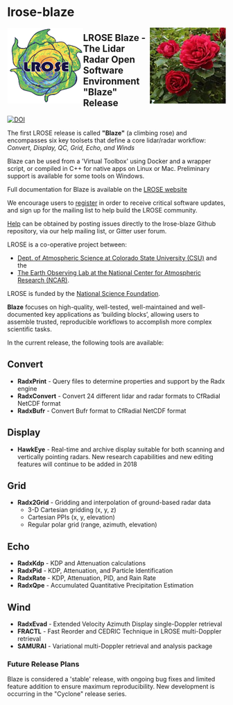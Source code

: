 # lrose-blaze

<img align="left" width="175" height="175" src="./docs/images/LROSE_logo_small.png">
<img align="right" width="175" height="175" src="./docs/images/Rosa_Blaze_Superior.jpg">

## **LROSE Blaze** - The Lidar Radar Open Software Environment "Blaze" Release

[![DOI](https://zenodo.org/badge/139178089.svg)](https://zenodo.org/badge/latestdoi/139178089)

The first LROSE release is called **"Blaze"** (a climbing rose) and encompasses six key toolsets that define a core lidar/radar workflow: *Convert, Display, QC, Grid, Echo, and Winds*

Blaze can be used from a 'Virtual Toolbox' using Docker and a wrapper script, or compiled in C++ for native apps on Linux or Mac. Preliminary support is available for some tools on Windows.

Full documentation for Blaze is available on the [LROSE website](https://nsf-lrose.github.io)

We encourage users to [register](https://nsf-lrose.github.io/software.html) in order to receive critical software updates, and sign up for the mailing list to help build the LROSE community.

[Help](https://nsf-lrose.github.io/software.html) can be obtained by posting issues directly to the lrose-blaze Github repository, via our help mailing list, or Gitter user forum.

LROSE is a co-operative project between:

  * [Dept. of Atmospheric Science at Colorado State University (CSU)](http://www.atmos.colostate.edu/) and the
  * [The Earth Observing Lab at the National Center for Atmospheric Research (NCAR)](https://www.eol.ucar.edu/content/lidar-radar-open-software-environment).

LROSE is funded by the [National Science Foundation](https://www.nsf.gov).

**Blaze** focuses on high-quality, well-tested, well-maintained and well-documented key applications as ‘building blocks’, allowing users to assemble trusted, reproducible workflows to accomplish more complex scientific tasks.

In the current release, the following tools are available:

## Convert
  * **RadxPrint** - Query files to determine properties and support by the Radx engine
  * **RadxConvert** - Convert 24 different lidar and radar formats to CfRadial NetCDF format
  * **RadxBufr** - Convert Bufr format to CfRadial NetCDF format

## Display
  * **HawkEye** - Real-time and archive display suitable for both scanning and vertically pointing radars. New research capabilities and new editing features will continue to be added in 2018

## Grid
  * **Radx2Grid** - Gridding and interpolation of ground-based radar data
    * 3-D Cartesian gridding (x, y, z)
    * Cartesian PPIs (x, y, elevation)
    * Regular polar grid (range, azimuth, elevation)

## Echo
  * **RadxKdp** - KDP and Attenuation calculations
  * **RadxPid** - KDP, Attenuation, and Particle Identification
  * **RadxRate** - KDP, Attenuation, PID, and Rain Rate
  * **RadxQpe** - Accumulated Quantitative Precipitation Estimation

## Wind
  * **RadxEvad** - Extended Velocity Azimuth Display single-Doppler retrieval
  * **FRACTL** - Fast Reorder and CEDRIC Technique in LROSE multi-Doppler retrieval
  * **SAMURAI** - Variational multi-Doppler retrieval and analysis package

### Future Release Plans

Blaze is considered a 'stable' release, with ongoing bug fixes
and limited feature addition to ensure maximum reproducibility.
New development is occurring in the "Cyclone" release series.
